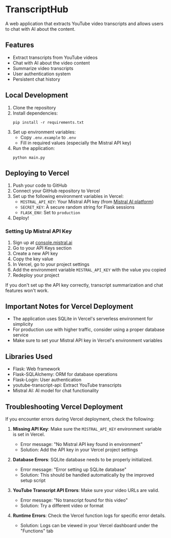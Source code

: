 # TranscriptHub

A web application that extracts YouTube video transcripts and allows users to chat with AI about the content.

## Features

- Extract transcripts from YouTube videos
- Chat with AI about the video content
- Summarize video transcripts
- User authentication system
- Persistent chat history

## Local Development

1. Clone the repository
2. Install dependencies:
   ```
   pip install -r requirements.txt
   ```
3. Set up environment variables:
   - Copy `.env.example` to `.env`
   - Fill in required values (especially the Mistral API key)
4. Run the application:
   ```
   python main.py
   ```

## Deploying to Vercel

1. Push your code to GitHub
2. Connect your GitHub repository to Vercel
3. Set up the following environment variables in Vercel:
   - `MISTRAL_API_KEY`: Your Mistral API key (from [Mistral AI platform](https://console.mistral.ai/))
   - `SECRET_KEY`: A secure random string for Flask sessions
   - `FLASK_ENV`: Set to `production`
4. Deploy!

### Setting Up Mistral API Key

1. Sign up at [console.mistral.ai](https://console.mistral.ai/)
2. Go to your API Keys section
3. Create a new API key
4. Copy the key value
5. In Vercel, go to your project settings
6. Add the environment variable `MISTRAL_API_KEY` with the value you copied
7. Redeploy your project

If you don't set up the API key correctly, transcript summarization and chat features won't work.

## Important Notes for Vercel Deployment

- The application uses SQLite in Vercel's serverless environment for simplicity
- For production use with higher traffic, consider using a proper database service
- Make sure to set your Mistral API key in Vercel's environment variables

## Libraries Used

- Flask: Web framework
- Flask-SQLAlchemy: ORM for database operations
- Flask-Login: User authentication
- youtube-transcript-api: Extract YouTube transcripts
- Mistral AI: AI model for chat functionality

## Troubleshooting Vercel Deployment

If you encounter errors during Vercel deployment, check the following:

1. **Missing API Key**: Make sure the `MISTRAL_API_KEY` environment variable is set in Vercel.
   - Error message: "No Mistral API key found in environment" 
   - Solution: Add the API key in your Vercel project settings

2. **Database Errors**: SQLite database needs to be properly initialized.
   - Error message: "Error setting up SQLite database"
   - Solution: This should be handled automatically by the improved setup script

3. **YouTube Transcript API Errors**: Make sure your video URLs are valid.
   - Error message: "No transcript found for this video"
   - Solution: Try a different video or format

4. **Runtime Errors**: Check the Vercel function logs for specific error details.
   - Solution: Logs can be viewed in your Vercel dashboard under the "Functions" tab
